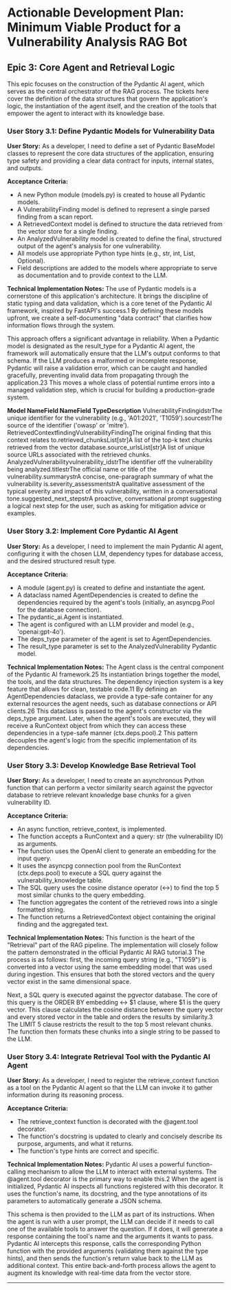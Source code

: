 # Actionable Development Plan: Minimum Viable Product for a Vulnerability Analysis RAG Bot

## Epic 3: Core Agent and Retrieval Logic

This epic focuses on the construction of the Pydantic AI agent, which serves as the central orchestrator of the RAG process. The tickets here cover the definition of the data structures that govern the application's logic, the instantiation of the agent itself, and the creation of the tools that empower the agent to interact with its knowledge base.

### User Story 3.1: Define Pydantic Models for Vulnerability Data

**User Story:**
As a developer, I need to define a set of Pydantic BaseModel classes to represent the core data structures of the application, ensuring type safety and providing a clear data contract for inputs, internal states, and outputs.

**Acceptance Criteria:**
- A new Python module (models.py) is created to house all Pydantic models.
- A VulnerabilityFinding model is defined to represent a single parsed finding from a scan report.
- A RetrievedContext model is defined to structure the data retrieved from the vector store for a single finding.
- An AnalyzedVulnerability model is created to define the final, structured output of the agent's analysis for one vulnerability.
- All models use appropriate Python type hints (e.g., str, int, List, Optional).
- Field descriptions are added to the models where appropriate to serve as documentation and to provide context to the LLM.

**Technical Implementation Notes:**
The use of Pydantic models is a cornerstone of this application's architecture. It brings the discipline of static typing and data validation, which is a core tenet of the Pydantic AI framework, inspired by FastAPI's success.1 By defining these models upfront, we create a self-documenting "data contract" that clarifies how information flows through the system.

This approach offers a significant advantage in reliability. When a Pydantic model is designated as the result_type for a Pydantic AI agent, the framework will automatically ensure that the LLM's output conforms to that schema. If the LLM produces a malformed or incomplete response, Pydantic will raise a validation error, which can be caught and handled gracefully, preventing invalid data from propagating through the application.23 This moves a whole class of potential runtime errors into a managed validation step, which is crucial for building a production-grade system.

**Model NameField NameField TypeDescription**
VulnerabilityFindingidstrThe unique identifier for the vulnerability (e.g., 'A01:2021', 'T1059').sourcestrThe source of the identifier ('owasp' or 'mitre').
RetrievedContextfindingVulnerabilityFindingThe original finding that this context relates to.retrieved_chunksList[str]A list of the top-k text chunks retrieved from the vector database.source_urlsList[str]A list of unique source URLs associated with the retrieved chunks.
AnalyzedVulnerabilityvulnerability_idstrThe identifier off the vulnerability being analyzed.titlestrThe official name or title of the vulnerability.summarystrA concise, one-paragraph summary of what the vulnerability is.severity_assessmentstrA qualitative assessment of the typical severity and impact of this vulnerability, written in a conversational tone.suggested_next_stepstrA proactive, conversational prompt suggesting a logical next step for the user, such as asking for mitigation advice or examples.

### User Story 3.2: Implement Core Pydantic AI Agent

**User Story:**
As a developer, I need to implement the main Pydantic AI agent, configuring it with the chosen LLM, dependency types for database access, and the desired structured result type.

**Acceptance Criteria:**
- A module (agent.py) is created to define and instantiate the agent.
- A dataclass named AgentDependencies is created to define the dependencies required by the agent's tools (initially, an asyncpg.Pool for the database connection).
- The pydantic_ai.Agent is instantiated.
- The agent is configured with an LLM provider and model (e.g., 'openai:gpt-4o').
- The deps_type parameter of the agent is set to AgentDependencies.
- The result_type parameter is set to the AnalyzedVulnerability Pydantic model.

**Technical Implementation Notes:**
The Agent class is the central component of the Pydantic AI framework.25 Its instantiation brings together the model, the tools, and the data structures. The dependency injection system is a key feature that allows for clean, testable code.11 By defining an AgentDependencies dataclass, we provide a type-safe container for any external resources the agent needs, such as database connections or API clients.26 This dataclass is passed to the agent's constructor via the deps_type argument. Later, when the agent's tools are executed, they will receive a RunContext object from which they can access these dependencies in a type-safe manner (ctx.deps.pool).2 This pattern decouples the agent's logic from the specific implementation of its dependencies.

### User Story 3.3: Develop Knowledge Base Retrieval Tool

**User Story:**
As a developer, I need to create an asynchronous Python function that can perform a vector similarity search against the pgvector database to retrieve relevant knowledge base chunks for a given vulnerability ID.

**Acceptance Criteria:**
- An async function, retrieve_context, is implemented.
- The function accepts a RunContext and a query: str (the vulnerability ID) as arguments.
- The function uses the OpenAI client to generate an embedding for the input query.
- It uses the asyncpg connection pool from the RunContext (ctx.deps.pool) to execute a SQL query against the vulnerability_knowledge table.
- The SQL query uses the cosine distance operator (<->) to find the top 5 most similar chunks to the query embedding.
- The function aggregates the content of the retrieved rows into a single formatted string.
- The function returns a RetrievedContext object containing the original finding and the aggregated text.

**Technical Implementation Notes:**
This function is the heart of the "Retrieval" part of the RAG pipeline. The implementation will closely follow the pattern demonstrated in the official Pydantic AI RAG tutorial.3 The process is as follows: first, the incoming query string (e.g., "T1059") is converted into a vector using the same embedding model that was used during ingestion. This ensures that both the stored vectors and the query vector exist in the same dimensional space.

Next, a SQL query is executed against the pgvector database. The core of this query is the ORDER BY embedding <-> $1 clause, where $1 is the query vector. This clause calculates the cosine distance between the query vector and every stored vector in the table and orders the results by similarity.3 The LIMIT 5 clause restricts the result to the top 5 most relevant chunks. The function then formats these chunks into a single string to be passed to the LLM.

### User Story 3.4: Integrate Retrieval Tool with the Pydantic AI Agent

**User Story:**
As a developer, I need to register the retrieve_context function as a tool on the Pydantic AI agent so that the LLM can invoke it to gather information during its reasoning process.

**Acceptance Criteria:**
- The retrieve_context function is decorated with the @agent.tool decorator.
- The function's docstring is updated to clearly and concisely describe its purpose, arguments, and what it returns.
- The function's type hints are correct and specific.

**Technical Implementation Notes:**
Pydantic AI uses a powerful function-calling mechanism to allow the LLM to interact with external systems. The @agent.tool decorator is the primary way to enable this.2 When the agent is initialized, Pydantic AI inspects all functions registered with this decorator. It uses the function's name, its docstring, and the type annotations of its parameters to automatically generate a JSON schema.

This schema is then provided to the LLM as part of its instructions. When the agent is run with a user prompt, the LLM can decide if it needs to call one of the available tools to answer the question. If it does, it will generate a response containing the tool's name and the arguments it wants to pass. Pydantic AI intercepts this response, calls the corresponding Python function with the provided arguments (validating them against the type hints), and then sends the function's return value back to the LLM as additional context. This entire back-and-forth process allows the agent to augment its knowledge with real-time data from the vector store.

---
